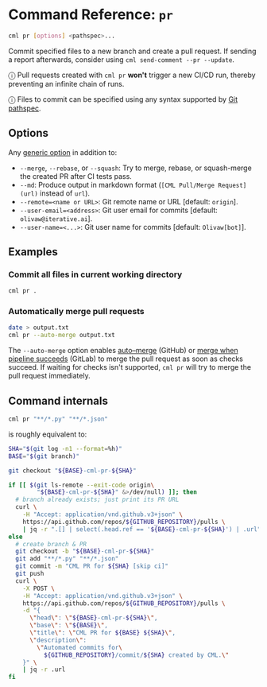 # Command Reference: `pr`

```bash
cml pr [options] <pathspec>...
```

Commit specified files to a new branch and create a pull request. If sending a
report afterwards, consider using `cml send-comment --pr --update`.

ⓘ Pull requests created with `cml pr` **won't** trigger a new CI/CD run, thereby
preventing an infinite chain of runs.

ⓘ Files to commit can be specified using any syntax supported by
[Git pathspec](https://git-scm.com/docs/gitglossary#Documentation/gitglossary.txt-aiddefpathspecapathspec).

## Options

Any [generic option](/doc/ref) in addition to:

- `--merge`, `--rebase`, or `--squash`: Try to merge, rebase, or squash-merge the created PR after CI tests pass.
- `--md`: Produce output in markdown format (`[CML Pull/Merge Request](url)`
  instead of `url`).
- `--remote=<name or URL>`: Git remote name or URL [default: `origin`].
- `--user-email=<address>`: Git user email for commits [default:
  `olivaw@iterative.ai`].
- `--user-name=<...>`: Git user name for commits [default: `Olivaw[bot]`].

## Examples

### Commit all files in current working directory

```bash
cml pr .
```

### Automatically merge pull requests

```bash
date > output.txt
cml pr --auto-merge output.txt
```

The `--auto-merge` option enables
[auto–merge](https://docs.github.com/en/pull-requests/collaborating-with-pull-requests/incorporating-changes-from-a-pull-request/automatically-merging-a-pull-request)
(GitHub) or
[merge when pipeline succeeds](https://docs.gitlab.com/ee/user/project/merge_requests/merge_when_pipeline_succeeds.html)
(GitLab) to merge the pull request as soon as checks succeed. If
waiting for checks isn't supported, `cml pr` will try to merge the pull request immediately.

## Command internals

```bash
cml pr "**/*.py" "**/*.json"
```

is roughly equivalent to:

```bash
SHA="$(git log -n1 --format=%h)"
BASE="$(git branch)"

git checkout "${BASE}-cml-pr-${SHA}"

if [[ $(git ls-remote --exit-code origin\
        "${BASE}-cml-pr-${SHA}" &>/dev/null) ]]; then
  # branch already exists; just print its PR URL
  curl \
    -H "Accept: application/vnd.github.v3+json" \
    https://api.github.com/repos/${GITHUB_REPOSITORY}/pulls \
    | jq -r ".[] | select(.head.ref == '${BASE}-cml-pr-${SHA}') | .url"
else
  # create branch & PR
  git checkout -b "${BASE}-cml-pr-${SHA}"
  git add "**/*.py" "**/*.json"
  git commit -m "CML PR for ${SHA} [skip ci]"
  git push
  curl \
    -X POST \
    -H "Accept: application/vnd.github.v3+json" \
    https://api.github.com/repos/${GITHUB_REPOSITORY}/pulls \
    -d "{
      \"head\": \"${BASE}-cml-pr-${SHA}\",
      \"base\": \"${BASE}\",
      \"title\": \"CML PR for ${BASE} ${SHA}\",
      \"description\":
        \"Automated commits for\
          ${GITHUB_REPOSITORY}/commit/${SHA} created by CML.\"
    }" \
    | jq -r .url
fi
```
